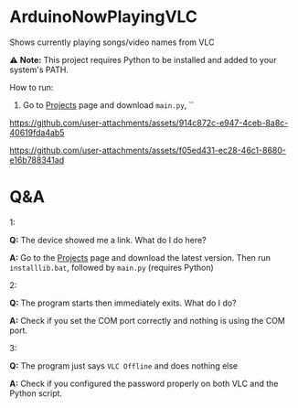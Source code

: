 # ArduinoNowPlayingVLC
Shows currently playing songs/video names from VLC

⚠️ **Note:** This project requires Python to be installed and added to your system's PATH.

How to run:
1. Go to [Projects](https://github.com/onepointfive-REAL/ArduinoNowPlayingVLC/releases) page and download `main.py`, ``

https://github.com/user-attachments/assets/914c872c-e947-4ceb-8a8c-40619fda4ab5

https://github.com/user-attachments/assets/f05ed431-ec28-46c1-8680-e16b788341ad

# Q&A

1:

**Q:** The device showed me a link. What do I do here?  

**A:** Go to the [Projects](https://github.com/onepointfive-REAL/ArduinoNowPlayingVLC/releases) page and download the latest version. Then run `installlib.bat`, followed by `main.py` (requires Python)

2:

**Q:** The program starts then immediately exits. What do I do?

**A:** Check if you set the COM port correctly and nothing is using the COM port.

3:

**Q:** The program just says `VLC Offline` and does nothing else

**A:** Check if you configured the password properly on both VLC and the Python script.
